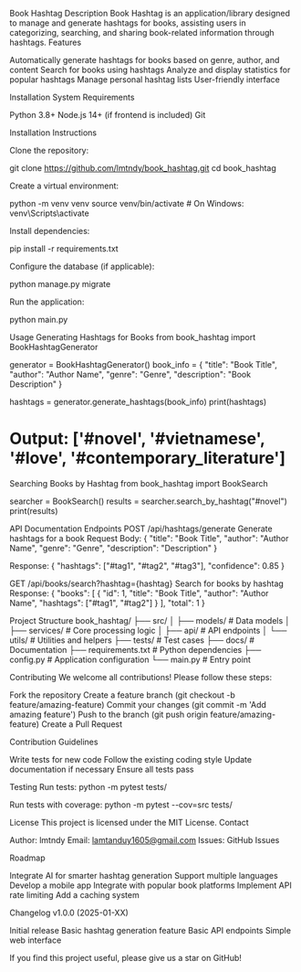 Book Hashtag
Description
Book Hashtag is an application/library designed to manage and generate hashtags for books, assisting users in categorizing, searching, and sharing book-related information through hashtags.
Features

Automatically generate hashtags for books based on genre, author, and content
Search for books using hashtags
Analyze and display statistics for popular hashtags
Manage personal hashtag lists
User-friendly interface

Installation
System Requirements

Python 3.8+
Node.js 14+ (if frontend is included)
Git

Installation Instructions

Clone the repository:

git clone https://github.com/lmtndy/book_hashtag.git
cd book_hashtag


Create a virtual environment:

python -m venv venv
source venv/bin/activate  # On Windows: venv\Scripts\activate


Install dependencies:

pip install -r requirements.txt


Configure the database (if applicable):

python manage.py migrate


Run the application:

python main.py

Usage
Generating Hashtags for Books
from book_hashtag import BookHashtagGenerator

generator = BookHashtagGenerator()
book_info = {
    "title": "Book Title",
    "author": "Author Name",
    "genre": "Genre",
    "description": "Book Description"
}

hashtags = generator.generate_hashtags(book_info)
print(hashtags)
# Output: ['#novel', '#vietnamese', '#love', '#contemporary_literature']

Searching Books by Hashtag
from book_hashtag import BookSearch

searcher = BookSearch()
results = searcher.search_by_hashtag("#novel")
print(results)

API Documentation
Endpoints
POST /api/hashtags/generate
Generate hashtags for a book
Request Body:
{
  "title": "Book Title",
  "author": "Author Name",
  "genre": "Genre",
  "description": "Description"
}

Response:
{
  "hashtags": ["#tag1", "#tag2", "#tag3"],
  "confidence": 0.85
}

GET /api/books/search?hashtag={hashtag}
Search for books by hashtag
Response:
{
  "books": [
    {
      "id": 1,
      "title": "Book Title",
      "author": "Author Name",
      "hashtags": ["#tag1", "#tag2"]
    }
  ],
  "total": 1
}

Project Structure
book_hashtag/
├── src/
│   ├── models/          # Data models
│   ├── services/        # Core processing logic
│   ├── api/            # API endpoints
│   └── utils/          # Utilities and helpers
├── tests/              # Test cases
├── docs/               # Documentation
├── requirements.txt    # Python dependencies
├── config.py          # Application configuration
└── main.py           # Entry point

Contributing
We welcome all contributions! Please follow these steps:

Fork the repository
Create a feature branch (git checkout -b feature/amazing-feature)
Commit your changes (git commit -m 'Add amazing feature')
Push to the branch (git push origin feature/amazing-feature)
Create a Pull Request

Contribution Guidelines

Write tests for new code
Follow the existing coding style
Update documentation if necessary
Ensure all tests pass

Testing
Run tests:
python -m pytest tests/

Run tests with coverage:
python -m pytest --cov=src tests/

License
This project is licensed under the MIT License.
Contact

Author: lmtndy
Email: lamtanduy1605@gmail.com
Issues: GitHub Issues

Roadmap

 Integrate AI for smarter hashtag generation
 Support multiple languages
 Develop a mobile app
 Integrate with popular book platforms
 Implement API rate limiting
 Add a caching system

Changelog
v1.0.0 (2025-01-XX)

Initial release
Basic hashtag generation feature
Basic API endpoints
Simple web interface


If you find this project useful, please give us a star on GitHub!
